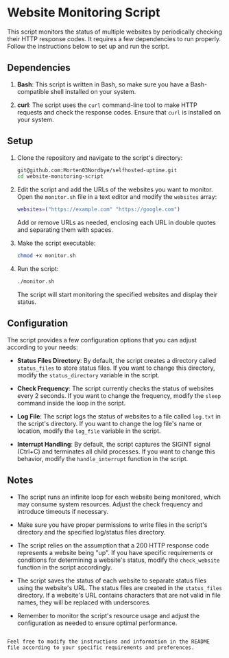 # Website Monitoring Script

This script monitors the status of multiple websites by periodically checking their HTTP response codes. It requires a few dependencies to run properly. Follow the instructions below to set up and run the script.

## Dependencies

1. **Bash**: This script is written in Bash, so make sure you have a Bash-compatible shell installed on your system.

2. **curl**: The script uses the `curl` command-line tool to make HTTP requests and check the response codes. Ensure that `curl` is installed on your system.

## Setup

1. Clone the repository and navigate to the script's directory:

   ```bash
   git@github.com:Morten03Nordbye/selfhosted-uptime.git
   cd website-monitoring-script
   ```

2. Edit the script and add the URLs of the websites you want to monitor. Open the `monitor.sh` file in a text editor and modify the `websites` array:

   ```bash
   websites=("https://example.com" "https://google.com")
   ```

   Add or remove URLs as needed, enclosing each URL in double quotes and separating them with spaces.

3. Make the script executable:

   ```bash
   chmod +x monitor.sh
   ```

4. Run the script:

   ```bash
   ./monitor.sh
   ```

   The script will start monitoring the specified websites and display their status.

## Configuration

The script provides a few configuration options that you can adjust according to your needs:

- **Status Files Directory**: By default, the script creates a directory called `status_files` to store status files. If you want to change this directory, modify the `status_directory` variable in the script.

- **Check Frequency**: The script currently checks the status of websites every 2 seconds. If you want to change the frequency, modify the `sleep` command inside the loop in the script.

- **Log File**: The script logs the status of websites to a file called `log.txt` in the script's directory. If you want to change the log file's name or location, modify the `log_file` variable in the script.

- **Interrupt Handling**: By default, the script captures the SIGINT signal (Ctrl+C) and terminates all child processes. If you want to change this behavior, modify the `handle_interrupt` function in the script.

## Notes

- The script runs an infinite loop for each website being monitored, which may consume system resources. Adjust the check frequency and introduce timeouts if necessary.

- Make sure you have proper permissions to write files in the script's directory and the specified log/status files directory.

- The script relies on the assumption that a 200 HTTP response code represents a website being "up". If you have specific requirements or conditions for determining a website's status, modify the `check_website` function in the script accordingly.

- The script saves the status of each website to separate status files using the website's URL. The status files are created in the `status_files` directory. If a website's URL contains characters that are not valid in file names, they will be replaced with underscores.

- Remember to monitor the script's resource usage and adjust the configuration as needed to ensure optimal performance.

```

Feel free to modify the instructions and information in the README file according to your specific requirements and preferences.
